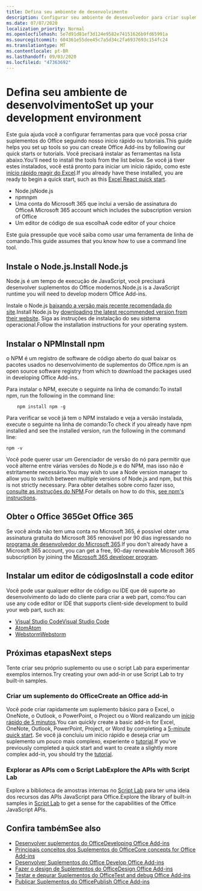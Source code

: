 ```yaml
---
title: Defina seu ambiente de desenvolvimento
description: Configurar seu ambiente de desenvolvedor para criar suplementos do Office
ms.date: 07/07/2020
localization_priority: Normal
ms.openlocfilehash: 5e7d91d81ef3d124e9582e74151626b9fd65991a
ms.sourcegitcommit: 604361e55dee45c7a5d34c2fa6937693c154fc24
ms.translationtype: MT
ms.contentlocale: pt-BR
ms.lasthandoff: 09/03/2020
ms.locfileid: "47363692"
---
```

# <a name="set-up-your-development-environment"></a><span data-ttu-id="cb09a-103">Defina seu ambiente de desenvolvimento</span><span class="sxs-lookup"><span data-stu-id="cb09a-103">Set up your development environment</span></span>

<span data-ttu-id="cb09a-104">Este guia ajuda você a configurar ferramentas para que você possa criar suplementos do Office seguindo nosso início rápido ou tutoriais.</span><span class="sxs-lookup"><span data-stu-id="cb09a-104">This guide helps you set up tools so you can create Office Add-ins by following our quick starts or tutorials.</span></span> <span data-ttu-id="cb09a-105">Você precisará instalar as ferramentas na lista abaixo.</span><span class="sxs-lookup"><span data-stu-id="cb09a-105">You'll need to install the tools from the list below.</span></span> <span data-ttu-id="cb09a-106">Se você já tiver estes instalados, você está pronto para iniciar um início rápido, como este [início rápido reagir do Excel](../quickstarts/excel-quickstart-react.md).</span><span class="sxs-lookup"><span data-stu-id="cb09a-106">If you already have these installed, you are ready to begin a quick start, such as this [Excel React quick start](../quickstarts/excel-quickstart-react.md).</span></span>

- <span data-ttu-id="cb09a-107">Node.js</span><span class="sxs-lookup"><span data-stu-id="cb09a-107">Node.js</span></span>
- <span data-ttu-id="cb09a-108">npm</span><span class="sxs-lookup"><span data-stu-id="cb09a-108">npm</span></span>
- <span data-ttu-id="cb09a-109">Uma conta do Microsoft 365 que inclui a versão de assinatura do Office</span><span class="sxs-lookup"><span data-stu-id="cb09a-109">A Microsoft 365 account which includes the subscription version of Office</span></span>
- <span data-ttu-id="cb09a-110">Um editor de código de sua escolha</span><span class="sxs-lookup"><span data-stu-id="cb09a-110">A code editor of your choice</span></span>

<span data-ttu-id="cb09a-111">Este guia pressupõe que você saiba como usar uma ferramenta de linha de comando.</span><span class="sxs-lookup"><span data-stu-id="cb09a-111">This guide assumes that you know how to use a command line tool.</span></span> 

## <a name="install-nodejs"></a><span data-ttu-id="cb09a-112">Instale o Node.js.</span><span class="sxs-lookup"><span data-stu-id="cb09a-112">Install Node.js</span></span>

<span data-ttu-id="cb09a-113">Node.js é um tempo de execução de JavaScript, você precisará desenvolver suplementos do Office modernos.</span><span class="sxs-lookup"><span data-stu-id="cb09a-113">Node.js is a JavaScript runtime you will need to develop modern Office Add-ins.</span></span>

<span data-ttu-id="cb09a-114">Instale o Node.js [baixando a versão mais recente recomendada do site](https://nodejs.org).</span><span class="sxs-lookup"><span data-stu-id="cb09a-114">Install Node.js by [downloading the latest recommended version from their website](https://nodejs.org).</span></span> <span data-ttu-id="cb09a-115">Siga as instruções de instalação do seu sistema operacional.</span><span class="sxs-lookup"><span data-stu-id="cb09a-115">Follow the installation instructions for your operating system.</span></span>

## <a name="install-npm"></a><span data-ttu-id="cb09a-116">Instalar o NPM</span><span class="sxs-lookup"><span data-stu-id="cb09a-116">Install npm</span></span>

<span data-ttu-id="cb09a-117">o NPM é um registro de software de código aberto do qual baixar os pacotes usados no desenvolvimento de suplementos do Office.</span><span class="sxs-lookup"><span data-stu-id="cb09a-117">npm is an open source software registry from which to download the packages used in developing Office Add-ins.</span></span>

<span data-ttu-id="cb09a-118">Para instalar o NPM, execute o seguinte na linha de comando:</span><span class="sxs-lookup"><span data-stu-id="cb09a-118">To install npm, run the following in the command line:</span></span>

```command&nbsp;line
    npm install npm -g
```

<span data-ttu-id="cb09a-119">Para verificar se você já tem o NPM instalado e veja a versão instalada, execute o seguinte na linha de comando:</span><span class="sxs-lookup"><span data-stu-id="cb09a-119">To check if you already have npm installed and see the installed version, run the following in the command line:</span></span>

```command&nbsp;line
npm -v
```

<span data-ttu-id="cb09a-120">Você pode querer usar um Gerenciador de versão do nó para permitir que você alterne entre várias versões do Node.js e do NPM, mas isso não é estritamente necessário.</span><span class="sxs-lookup"><span data-stu-id="cb09a-120">You may wish to use a Node version manager to allow you to switch between multiple versions of Node.js and npm, but this is not strictly necessary.</span></span> <span data-ttu-id="cb09a-121">Para obter detalhes sobre como fazer isso, [consulte as instruções do NPM](https://docs.npmjs.com/downloading-and-installing-node-js-and-npm).</span><span class="sxs-lookup"><span data-stu-id="cb09a-121">For details on how to do this, [see npm's instructions](https://docs.npmjs.com/downloading-and-installing-node-js-and-npm).</span></span>

## <a name="get-office-365"></a><span data-ttu-id="cb09a-122">Obter o Office 365</span><span class="sxs-lookup"><span data-stu-id="cb09a-122">Get Office 365</span></span>

<span data-ttu-id="cb09a-123">Se você ainda não tem uma conta no Microsoft 365, é possível obter uma assinatura gratuita do Microsoft 365 renovável por 90 dias ingressando no [programa de desenvolvedor do Microsoft 365](https://developer.microsoft.com/office/dev-program).</span><span class="sxs-lookup"><span data-stu-id="cb09a-123">If you don't already have a Microsoft 365 account, you can get a free, 90-day renewable Microsoft 365 subscription by joining the [Microsoft 365 developer program](https://developer.microsoft.com/office/dev-program).</span></span>

## <a name="install-a-code-editor"></a><span data-ttu-id="cb09a-124">Instalar um editor de códigos</span><span class="sxs-lookup"><span data-stu-id="cb09a-124">Install a code editor</span></span>

<span data-ttu-id="cb09a-125">Você pode usar qualquer editor de código ou IDE que dê suporte ao desenvolvimento do lado do cliente para criar a web part, como:</span><span class="sxs-lookup"><span data-stu-id="cb09a-125">You can use any code editor or IDE that supports client-side development to build your web part, such as:</span></span>

- [<span data-ttu-id="cb09a-126">Visual Studio Code</span><span class="sxs-lookup"><span data-stu-id="cb09a-126">Visual Studio Code</span></span>](https://code.visualstudio.com/)
- [<span data-ttu-id="cb09a-127">Atom</span><span class="sxs-lookup"><span data-stu-id="cb09a-127">Atom</span></span>](https://atom.io)
- [<span data-ttu-id="cb09a-128">Webstorm</span><span class="sxs-lookup"><span data-stu-id="cb09a-128">Webstorm</span></span>](https://www.jetbrains.com/webstorm)

## <a name="next-steps"></a><span data-ttu-id="cb09a-129">Próximas etapas</span><span class="sxs-lookup"><span data-stu-id="cb09a-129">Next steps</span></span>

<span data-ttu-id="cb09a-130">Tente criar seu próprio suplemento ou use o script Lab para experimentar exemplos internos.</span><span class="sxs-lookup"><span data-stu-id="cb09a-130">Try creating your own add-in or use Script Lab to try built-in samples.</span></span>

### <a name="create-an-office-add-in"></a><span data-ttu-id="cb09a-131">Criar um suplemento do Office</span><span class="sxs-lookup"><span data-stu-id="cb09a-131">Create an Office add-in</span></span>

<span data-ttu-id="cb09a-132">Você pode criar rapidamente um suplemento básico para o Excel, o OneNote, o Outlook, o PowerPoint, o Project ou o Word realizando um [início rápido de 5 minutos](/office/dev/add-ins/).</span><span class="sxs-lookup"><span data-stu-id="cb09a-132">You can quickly create a basic add-in for Excel, OneNote, Outlook, PowerPoint, Project, or Word by completing a [5-minute quick start](/office/dev/add-ins/).</span></span> <span data-ttu-id="cb09a-133">Se você já concluiu um início rápido e deseja criar um suplemento um pouco mais complexo, experiente o [tutorial](/office/dev/add-ins/).</span><span class="sxs-lookup"><span data-stu-id="cb09a-133">If you've previously completed a quick start and want to create a slightly more complex add-in, you should try the [tutorial](/office/dev/add-ins/).</span></span>

### <a name="explore-the-apis-with-script-lab"></a><span data-ttu-id="cb09a-134">Explorar as APIs com o Script Lab</span><span class="sxs-lookup"><span data-stu-id="cb09a-134">Explore the APIs with Script Lab</span></span>

<span data-ttu-id="cb09a-135">Explore a biblioteca de amostras internas no [Script Lab](explore-with-script-lab.md) para ter uma ideia dos recursos das APIs JavaScript para Office.</span><span class="sxs-lookup"><span data-stu-id="cb09a-135">Explore the library of built-in samples in [Script Lab](explore-with-script-lab.md) to get a sense for the capabilities of the Office JavaScript APIs.</span></span>

## <a name="see-also"></a><span data-ttu-id="cb09a-136">Confira também</span><span class="sxs-lookup"><span data-stu-id="cb09a-136">See also</span></span>

- [<span data-ttu-id="cb09a-137">Desenvolver suplementos do Office</span><span class="sxs-lookup"><span data-stu-id="cb09a-137">Developing Office Add-ins</span></span>](../develop/develop-overview.md)
- [<span data-ttu-id="cb09a-138">Principais conceitos dos Suplementos do Office</span><span class="sxs-lookup"><span data-stu-id="cb09a-138">Core concepts for Office Add-ins</span></span>](../overview/core-concepts-office-add-ins.md)
- [<span data-ttu-id="cb09a-139">Desenvolver Suplementos do Office </span><span class="sxs-lookup"><span data-stu-id="cb09a-139">Develop Office Add-ins</span></span>](../develop/develop-overview.md)
- [<span data-ttu-id="cb09a-140">Fazer o design de Suplementos do Office</span><span class="sxs-lookup"><span data-stu-id="cb09a-140">Design Office Add-ins</span></span>](../design/add-in-design.md)
- [<span data-ttu-id="cb09a-141">Testar e depurar Suplementos do Office</span><span class="sxs-lookup"><span data-stu-id="cb09a-141">Test and debug Office Add-ins</span></span>](../testing/test-debug-office-add-ins.md)
- [<span data-ttu-id="cb09a-142">Publicar Suplementos do Office</span><span class="sxs-lookup"><span data-stu-id="cb09a-142">Publish Office Add-ins</span></span>](../publish/publish.md)

